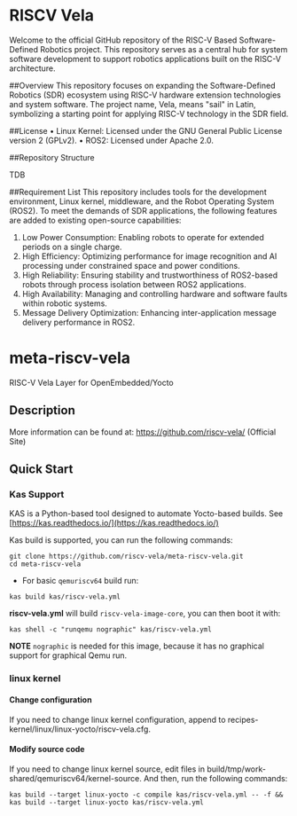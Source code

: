 # RISCV Vela
Welcome to the official GitHub repository of the RISC-V Based Software-Defined Robotics project. This repository serves as a central hub for system software development to support robotics applications built on the RISC-V architecture.

##Overview
This repository focuses on expanding the Software-Defined Robotics (SDR) ecosystem using RISC-V hardware extension technologies and system software. The project name, Vela, means "sail" in Latin, symbolizing a starting point for applying RISC-V technology in the SDR field.


##License
• Linux Kernel: Licensed under the GNU General Public License version 2 (GPLv2).
• ROS2: Licensed under Apache 2.0.


##Repository Structure

TDB


##Requirement List
This repository includes tools for the development environment, Linux kernel, middleware, and the Robot Operating System (ROS2). To meet the demands of SDR applications, the following features are added to existing open-source capabilities:
1. Low Power Consumption: Enabling robots to operate for extended periods on a single charge.
2. High Efficiency: Optimizing performance for image recognition and AI processing under constrained space and power conditions.
3. High Reliability: Ensuring stability and trustworthiness of ROS2-based robots through process isolation between ROS2 applications.
4. High Availability: Managing and controlling hardware and software faults within robotic systems.
5. Message Delivery Optimization: Enhancing inter-application message delivery performance in ROS2.


# meta-riscv-vela

RISC-V Vela Layer for OpenEmbedded/Yocto

## Description

More information can be found at: <https://github.com/riscv-vela/> (Official Site)

## Quick Start

### Kas Support

KAS is a Python-based tool designed to automate Yocto-based builds.
See [https://kas.readthedocs.io/](https://kas.readthedocs.io/)

Kas build is supported, you can run the following commands:

```text
git clone https://github.com/riscv-vela/meta-riscv-vela.git
cd meta-riscv-vela
```

* For basic `qemuriscv64` build run:

```text
kas build kas/riscv-vela.yml
```

**riscv-vela.yml** will build `riscv-vela-image-core`, you can then boot it with:

```text
kas shell -c "runqemu nographic" kas/riscv-vela.yml
```

**NOTE** `nographic` is needed for this image, because it has no graphical support for graphical Qemu run.

### linux kernel

#### Change configuration

If you need to change linux kernel configuration, append to recipes-kernel/linux/linux-yocto/riscv-vela.cfg.

#### Modify source code

If you need to change linux kernel source, edit files in build/tmp/work-shared/qemuriscv64/kernel-source.
And then, run the following commands: 

```text
kas build --target linux-yocto -c compile kas/riscv-vela.yml -- -f && kas build --target linux-yocto kas/riscv-vela.yml
```
